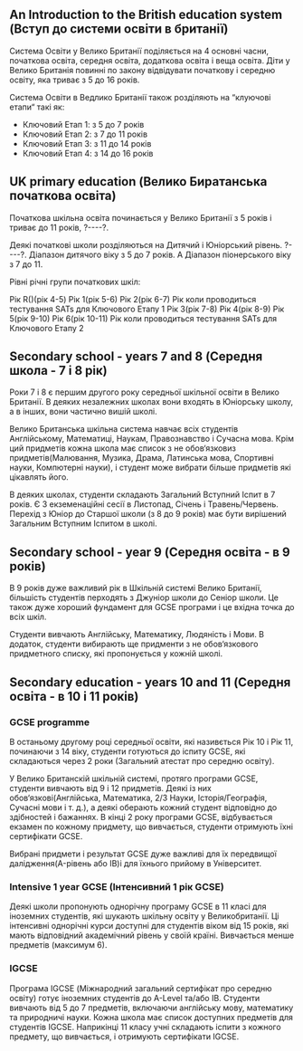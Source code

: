 ## An Introduction to the British education system (Вступ до системи освіти в британії)

Система Освіти у Велико Британії поділяється на 4 основні часни, початкова освіта,
середня освіта, додаткова освіта і веща освіта. Діти у Велико Британія повинні 
по закону відвідувати початкову і середню освіту, яка триває з 5 до 16 років.

Система Освіти в Ведлико Британії також розділяють на “клуючові етапи“ такі як:
* Ключовий Етап 1: з 5 до 7 років
* Ключовий Етап 2: з 7 до 11 років
* Ключовий Етап 3: з 11 до 14 років
* Ключовий Етап 4: з 14 до 16 років

## UK primary education (Велико Биратанська початкова освіта)

Початкова шкільна освіта починається у Велико Британії з 5 років і триває до 11 років,
?----?.

Деякі початкові школи розділяються на Дитячий і Юніорський рівень. ?----?. 
Діапазон дитячого віку з 5 до 7 років. А Діапазон піонерського віку з 7 до 11.

Рівні річні групи початкових шкіл:

Рік R()(рік 4-5)
Рік 1(рік 5-6)
Рік 2(рік 6-7) Рік коли проводиться тестування SATs для Ключового Етапу 1
Рік 3(рік 7-8)
Рік 4(рік 8-9)
Рік 5(рік 9-10)
Рік 6(рік 10-11) Рік коли проводиться тестування SATs для Ключового Етапу 2

## Secondary school - years 7 and 8 (Середня школа -  7 і 8 рік)

Роки 7 і 8 є першим другого року середньої шкільної освіти в Велико Британії.
В деяких незалежних школах вони входять в Юніорську школу, а в інших, вони частично вишій школі.

Велико Британська шкільна система навчає всіх студентів Англійському, Математиці, Наукам, Правознавство і Сучасна мова. Крім ций придметів кожна школа має список з не обов‘язковиз придметів(Малювання, Музика, Драма, Латинська мова, Спортивні науки, Компютерні науки), і студент може вибрати більше придметів які цікавлять його.

В деяких школах, студенти складають Загальний Вступний Іспит в 7 років. Є 3 екземенаційні сесії в Листопад, Січень і Травень/Червень. Перехід з Юніор до Старшої школи (з 8 до 9 років) має бути вирішений Загальним Вступним Іспитом в школі. 

## Secondary school - year 9 (Середня освіта - в 9 років)

В 9 років дуже важливий рік в Шкільній системі Велико Британії, більшість студентів перходять з Джуніор школи до Сеніор школи. Це також дуже хороший фундамент для GCSE програми і це вхідна точка до всіх шкіл.

Студенти вивчають Англійську, Математику, Людяність і Мови. В додаток, студенти вибирають ще придменти з не обов‘язкового придметного списку, які пропонується у кожній школі.

## Secondary education - years 10 and 11 (Середня освіта - в 10 і 11 років)
### GCSE programme

В останьому другому році середньої освіти, які називється Рік 10 і Рік 11, починаючи з 14 віку, студенти готуються до іспиту GCSE, які складаються через 2 роки (Загальний атестат про середню освіту).

У Велико Британскій шкільній системі, протяго програми GCSE, студенти вивчають вiд 9 і 12 придметів. Деякі із них обов‘язкові(Англійська, Математика, 2/3 Науки, Історія/Географія, Сучасні мови і т. д.), а деякі оберають кожний студент
відповідно до здібностей і бажаннях. В кінці 2 року програми GCSE, відбувається екзамен по кожному придмету, що вивчається, студенти отримують їхні сертифікати GCSE.

Вибрані придмети і результат GCSE дуже важливі для їх передвищої далідження(A-рівень або IB)і для їхнього прийому в Університет.

### Intensive 1 year GCSE (Інтенсивний 1 рік GCSE)

Деякі школи пропонують однорічну програму GCSE в 11 класі для іноземних студентів, які шукають шкільну освіту у Великобританії. Ці інтенсивні однорічні курси доступні для студентів віком від 15 років, які мають відповідний академічний рівень у своїй країні. Вивчається менше предметів (максимум 6).

### IGCSE

Програма IGCSE (Міжнародний загальний сертифікат про середню освіту) готує іноземних студентів до A-Level та/або IB.
Студенти вивчають від 5 до 7 предметів, включаючи англійську мову, математику та природничі науки. Кожна школа має список доступних предметів для студентів IGCSE. Наприкінці 11 класу учні складають іспити з кожного предмету, що вивчається, і отримують сертифікати IGCSE.
